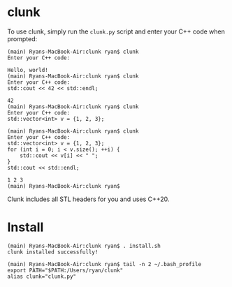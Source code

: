 # clunk
To use clunk, simply run the `clunk.py` script and enter your C++ code when prompted:

```
(main) Ryans-MacBook-Air:clunk ryan$ clunk
Enter your C++ code:

Hello, world!
(main) Ryans-MacBook-Air:clunk ryan$ clunk
Enter your C++ code:
std::cout << 42 << std::endl;

42
(main) Ryans-MacBook-Air:clunk ryan$ clunk
Enter your C++ code:
std::vector<int> v = {1, 2, 3};

(main) Ryans-MacBook-Air:clunk ryan$ clunk
Enter your C++ code:
std::vector<int> v = {1, 2, 3};
for (int i = 0; i < v.size(); ++i) {
    std::cout << v[i] << " ";
}
std::cout << std::endl;

1 2 3
(main) Ryans-MacBook-Air:clunk ryan$
```

Clunk includes all STL headers for you and uses C++20.

# Install
```
(main) Ryans-MacBook-Air:clunk ryan$ . install.sh
clunk installed successfully!
```
```
(main) Ryans-MacBook-Air:clunk ryan$ tail -n 2 ~/.bash_profile
export PATH="$PATH:/Users/ryan/clunk"
alias clunk="clunk.py"
```
